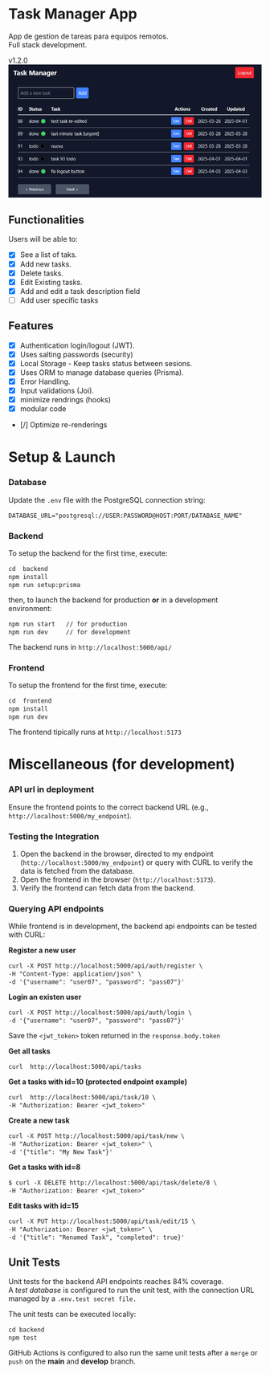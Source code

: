 # **Task Manager App**
App de gestion de tareas para equipos remotos.  
Full stack development.

v1.2.0
![alt text](./images/app-view.png)

## **Functionalities**
Users will be able to:
- [x] See a list of taks.
- [x] Add new tasks.
- [x] Delete tasks.
- [x] Edit Existing tasks.
- [x] Add and edit a task description field
- [ ] Add user specific tasks

## **Features**
- [x] Authentication login/logout (JWT).
- [x] Uses salting passwords (security)
- [x] Local Storage - Keep tasks status between sesions.
- [x] Uses ORM to manage database queries (Prisma).
- [x] Error Handling.
- [x] Input validations (Joi).
- [x] minimize rendrings (hooks)
- [x] modular code
- [/] Optimize re-renderings

# **Setup & Launch**

### **Database**  
Update the `.env` file with the PostgreSQL connection string:
```
DATABASE_URL="postgresql://USER:PASSWORD@HOST:PORT/DATABASE_NAME"  
```  


### **Backend** 
To setup the backend for the first time, execute:
   ```
   cd  backend
   npm install
   npm run setup:prisma
   ```

then, to launch the backend for production **or** in a development environment:
   ```
   npm run start   // for production
   npm run dev     // for development 
   ```

The backend runs in `http://localhost:5000/api/`


### **Frontend**
To setup the frontend for the first time, execute:
   ```
   cd  frontend
   npm install
   npm run dev
   ```
The frontend tipically runs at `http://localhost:5173`



# **Miscellaneous (for development)**

### **API url in deployment**
Ensure the frontend points to the correct backend URL (e.g., `http://localhost:5000/my_endpoint`).


### **Testing the Integration**
1. Open the backend in the browser, directed to my endpoint (`http://localhost:5000/my_endpoint`) or query with CURL to verify the data is fetched from the database.
2. Open the frontend in the browser (`http://localhost:5173`).
3. Verify the frontend can fetch data from the backend.



### **Querying API endpoints**
While frontend is in development, the backend api endpoints can be tested with CURL:

**Register a new user**
```
curl -X POST http://localhost:5000/api/auth/register \
-H "Content-Type: application/json" \
-d '{"username": "user07", "password": "pass07"}'
```

**Login an existen user**
```
curl -X POST http://localhost:5000/api/auth/login \
-d '{"username": "user07", "password": "pass07"}'
```
Save the `<jwt_token>` token returned in the `response.body.token`  


**Get all tasks**
```
curl  http://localhost:5000/api/tasks 
```


**Get a tasks with id=10 (protected endpoint example)**
```
curl  http://localhost:5000/api/task/10 \
-H "Authorization: Bearer <jwt_token>" 
```

**Create a new task**
```
curl -X POST http://localhost:5000/api/task/new \
-H "Authorization: Bearer <jwt_token>" \
-d '{"title": "My New Task"}'
```

**Get a tasks with id=8**
```
$ curl -X DELETE http://localhost:5000/api/task/delete/8 \
-H "Authorization: Bearer <jwt_token>" 
```

**Edit tasks with id=15**
```
curl -X PUT http://localhost:5000/api/task/edit/15 \
-H "Authorization: Bearer <jwt_token>" \
-d '{"title": "Renamed Task", "completed": true}'
```

## **Unit Tests**
Unit tests for the backend API endpoints reaches 84% coverage.  
A _test database_ is configured to run the unit test, with the connection URL managed by a `.env.test secret file.`  

The unit tests can be executed locally:
```
cd backend
npm test
```

GitHub Actions is configured to also run the same unit tests after a `merge` or `push` on the **main** and **develop** branch.
